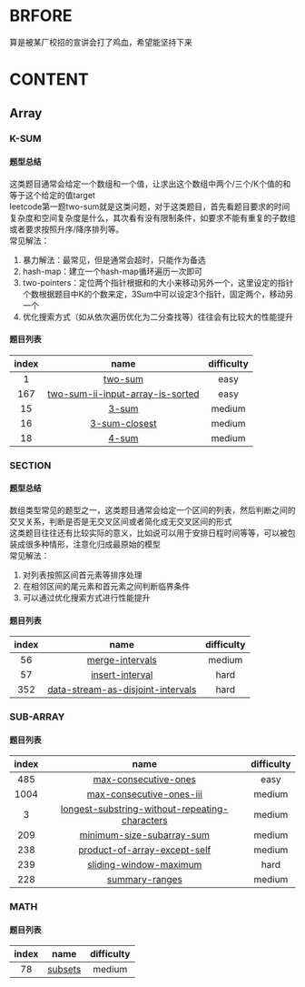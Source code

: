 # BRFORE  
算是被某厂校招的宣讲会打了鸡血，希望能坚持下来  

# CONTENT  
## Array  
### K-SUM
#### 题型总结  
这类题目通常会给定一个数组和一个值，让求出这个数组中两个/三个/K个值的和等于这个给定的值target  
leetcode第一题two-sum就是这类问题，对于这类题目，首先看题目要求的时间复杂度和空间复杂度是什么，其次看有没有限制条件，如要求不能有重复的子数组或者要求按照升序/降序排列等。  
常见解法：  
1. 暴力解法：最常见，但是通常会超时，只能作为备选    
2. hash-map：建立一个hash-map循环遍历一次即可  
3. two-pointers：定位两个指针根据和的大小来移动另外一个，这里设定的指针个数根据题目中K的个数来定，3Sum中可以设定3个指针，固定两个，移动另一个  
4. 优化搜索方式（如从依次遍历优化为二分查找等）往往会有比较大的性能提升
#### 题目列表  
|index|name|difficulty|
|:--:|:--:|:--:|
|1|[two-sum](https://github.com/Mionger/LeetCode/blob/master/PASS1/Array/k-sum/0001-two-sum.md)|easy|
|167|[two-sum-ii-input-array-is-sorted](https://github.com/Mionger/LeetCode/blob/master/PASS1/Array/k-sum/0167-two-sum-ii-input-array-is-sorted.md)|easy|
|15|[3-sum](https://github.com/Mionger/LeetCode/blob/master/PASS1/Array/k-sum/0015-3-sum.md)|medium|
|16|[3-sum-closest](https://github.com/Mionger/LeetCode/blob/master/PASS1/Array/k-sum/0016-3-sum-closest.md)|medium|
|18|[4-sum](https://github.com/Mionger/LeetCode/blob/master/PASS1/Array/k-sum/0018-4-sum.md)|medium|

### SECTION
#### 题型总结
数组类型常见的题型之一，这类题目通常会给定一个区间的列表，然后判断之间的交叉关系，判断是否是无交叉区间或者简化成无交叉区间的形式  
这类题目往往还有比较实际的意义，比如说可以用于安排日程时间等等，可以被包装成很多种情形，注意化归成最原始的模型  
常见解法：  
1. 对列表按照区间首元素等排序处理  
2. 在相邻区间的尾元素和首元素之间判断临界条件  
3. 可以通过优化搜索方式进行性能提升  
#### 题目列表
|index|name|difficulty|
|:--:|:--:|:--:|
|56|[merge-intervals](https://github.com/Mionger/LeetCode/blob/master/PASS1/Array/section/0056-merge-intervals.md)|medium|
|57|[insert-interval](https://github.com/Mionger/LeetCode/blob/master/PASS1/Array/section/0057-insert-interval.md)|hard|
|352|[data-stream-as-disjoint-intervals](https://github.com/Mionger/LeetCode/blob/master/PASS1/Array/section/0352-data-stream-as-disjoint-intervals.md)|hard|

### SUB-ARRAY
#### 题目列表
|index|name|difficulty|
|:--:|:--:|:--:|
|485|[max-consecutive-ones](https://github.com/Mionger/LeetCode/blob/master/PASS1/Array/sub-array/0485-max-consecutive-ones.md)|easy|
|1004|[max-consecutive-ones-iii](https://github.com/Mionger/LeetCode/blob/master/PASS1/Array/sub-array/0485-max-consecutive-ones-iii.md)|medium|
|3|[longest-substring-without-repeating-characters](https://github.com/Mionger/LeetCode/blob/master/PASS1/Array/sub-array/0003-longest-substring-without-repeating-characters.md)|medium|
|209|[minimum-size-subarray-sum](https://github.com/Mionger/LeetCode/blob/master/PASS1/Array/sub-array/0209-minimum-size-subarray-sum.md)|medium|
|238|[product-of-array-except-self](https://github.com/Mionger/LeetCode/blob/master/PASS1/Array/sub-array/0238-product-of-array-except-self.md)|medium|
|239|[sliding-window-maximum](https://github.com/Mionger/LeetCode/blob/master/PASS1/Array/sub-array/0239-sliding-window-maximum.md)|hard|
|228|[summary-ranges](https://github.com/Mionger/LeetCode/blob/master/PASS1/Array/sub-array/0228-summary-ranges.md)|medium|
### MATH
#### 题目列表
|index|name|difficulty|
|:--:|:--:|:--:|
|78|[subsets](https://github.com/Mionger/LeetCode/blob/master/PASS1/Array/math/0078-subsets.md)|medium|